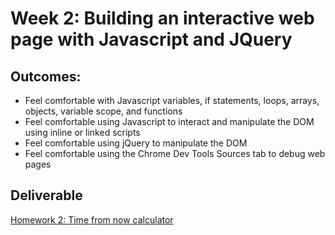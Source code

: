# Week 2: Building an interactive web page with Javascript and JQuery

## Outcomes:
* Feel comfortable with Javascript variables, if statements, loops, arrays, objects, variable scope, and functions
* Feel comfortable using Javascript to interact and manipulate the DOM using inline or linked scripts
* Feel comfortable using jQuery to manipulate the DOM
* Feel comfortable using the Chrome Dev Tools Sources tab to debug web pages


## Deliverable
[Homework 2: Time from now calculator](./deliverables/hmwk-2-time-from-now-calculator.md)
